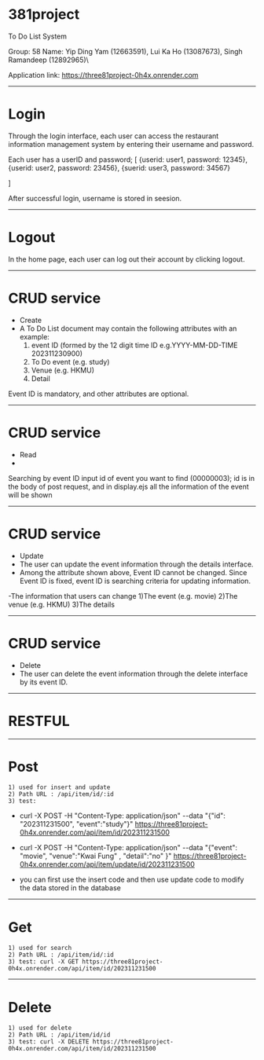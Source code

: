 # 381project
To Do List System

Group: 58
Name: Yip Ding Yam (12663591), Lui Ka Ho (13087673), Singh Ramandeep (12892965)\

Application link: https://three81project-0h4x.onrender.com
********************************************
# Login
Through the login interface, each user can access the restaurant information management system by entering their username and password.

Each user has a userID and password;
[
	{userid: user1, password: 12345},
	{userid: user2, password: 23456},
	{suerid: user3, password: 34567}

]

After successful login, username is stored in seesion.

********************************************
# Logout
In the home page, each user can log out their account by clicking logout.

********************************************
# CRUD service
- Create
-	A To Do List document may contain the following attributes with an example: 
	1)	event ID (formed by the 12 digit time ID  e.g.YYYY-MM-DD-TIME 202311230900)
	2)	To Do event (e.g. study)
	3)	Venue (e.g. HKMU)
	4)	Detail 
	

Event ID is mandatory, and other attributes are optional.

********************************************
# CRUD service
- Read
- 
Searching by event ID
	input id of event you want to find (00000003);
	id is in the body of post request, and in display.ejs all the information of the event will be shown
********************************************
# CRUD service
- Update
-	The user can update the event information through the details interface.
-	Among the attribute shown above, Event ID cannot be changed. Since Event ID is fixed, event ID is searching criteria for updating information. 

-The information that users can change
1)The event (e.g. movie)
2)The venue (e.g. HKMU)
3)The details

********************************************
# CRUD service
- Delete
-	The user can delete the event information through the delete interface by its event ID.

********************************************
# RESTFUL
********************************************
# Post
	1) used for insert and update
 	2) Path URL : /api/item/id/:id
	3) test:
   -  curl -X POST -H "Content-Type: application/json" --data "{\"id\": \"202311231500\", \"event\":\"study\"}" https://three81project-0h4x.onrender.com/api/item/id/202311231500
   -  curl -X POST -H "Content-Type: application/json" --data "{\"event\": \"movie\", \"venue\":\"Kwai Fung\" , \"detail\":\"no\" }" https://three81project-0h4x.onrender.com/api/item/update/id/202311231500


- you can first use the insert code and then use update code to modify the data stored in the database

********************************************

 # Get
 	1) used for search 
	2) Path URL : /api/item/id/:id
   	3) test: curl -X GET https://three81project-0h4x.onrender.com/api/item/id/202311231500

********************************************

# Delete
	1) used for delete
 	2) Path URL : /api/item/id/id 
  	3) test: curl -X DELETE https://three81project-0h4x.onrender.com/api/item/id/202311231500
